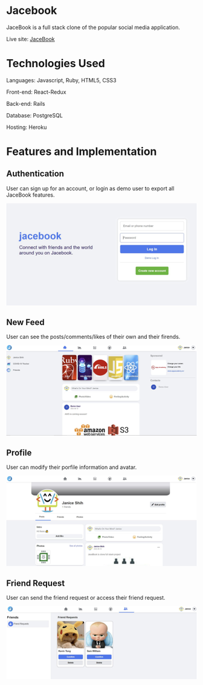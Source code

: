# Jacebook

JaceBook is a full stack clone of the popular social media application.

Live site: [JaceBook](https://jacebook-app.herokuapp.com/)

# Technologies Used

Languages: Javascript, Ruby, HTML5, CSS3

Front-end: React-Redux

Back-end: Rails

Database: PostgreSQL

Hosting: Heroku

# Features and Implementation

## Authentication
User can sign up for an account, or login as demo user to export all JaceBook features.

![login](https://github.com/JaniceShih/JaceBook2.0/blob/main/app/assets/images/login.JPG)

## New Feed
User can see the posts/comments/likes of their own and their firends.

![newFeed](https://github.com/JaniceShih/JaceBook2.0/blob/main/app/assets/images/newFeed.JPG)

## Profile
User can modify their porfile information and avatar.

![profile](https://github.com/JaniceShih/JaceBook2.0/blob/main/app/assets/images/profile.JPG)

## Friend Request
User can send the friend request or access their friend request.

![friendRequest](https://github.com/JaniceShih/JaceBook2.0/blob/main/app/assets/images/friendRequest.JPG)
